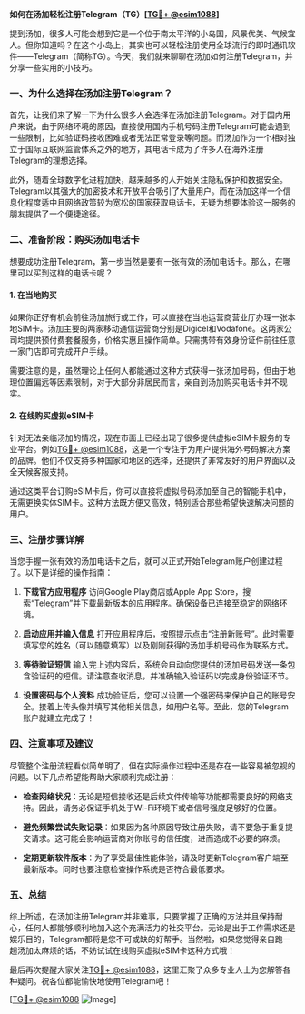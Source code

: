 **如何在汤加轻松注册Telegram（TG）[[TG💪+ @esim1088](https://t.me/s/esim1088)]**

提到汤加，很多人可能会想到它是一个位于南太平洋的小岛国，风景优美、气候宜人。但你知道吗？在这个小岛上，其实也可以轻松注册使用全球流行的即时通讯软件——Telegram（简称TG）。今天，我们就来聊聊在汤加如何注册Telegram，并分享一些实用的小技巧。

### 一、为什么选择在汤加注册Telegram？

首先，让我们来了解一下为什么很多人会选择在汤加注册Telegram。对于国内用户来说，由于网络环境的原因，直接使用国内手机号码注册Telegram可能会遇到一些限制，比如验证码接收困难或者无法正常登录等问题。而汤加作为一个相对独立于国际互联网监管体系之外的地方，其电话卡成为了许多人在海外注册Telegram的理想选择。

此外，随着全球数字化进程加快，越来越多的人开始关注隐私保护和数据安全。Telegram以其强大的加密技术和开放平台吸引了大量用户。而在汤加这样一个信息化程度适中且网络政策较为宽松的国家获取电话卡，无疑为想要体验这一服务的朋友提供了一个便捷途径。

### 二、准备阶段：购买汤加电话卡

想要成功注册Telegram，第一步当然是要有一张有效的汤加电话卡。那么，在哪里可以买到这样的电话卡呢？

#### 1. 在当地购买
如果你正好有机会前往汤加旅行或工作，可以直接在当地运营商营业厅办理一张本地SIM卡。汤加主要的两家移动通信运营商分别是Digicel和Vodafone。这两家公司均提供预付费套餐服务，价格实惠且操作简单。只需携带有效身份证件前往任意一家门店即可完成开户手续。

需要注意的是，虽然理论上任何人都能通过这种方式获得一张汤加号码，但由于地理位置偏远等因素限制，对于大部分非居民而言，亲自到汤加购买电话卡并不现实。

#### 2. 在线购买虚拟eSIM卡
针对无法亲临汤加的情况，现在市面上已经出现了很多提供虚拟eSIM卡服务的专业平台。例如[TG💪+ @esim1088](https://t.me/s/esim1088)，这是一个专注于为用户提供海外号码解决方案的品牌。他们不仅支持多种国家和地区的选择，还提供了非常友好的用户界面以及全天候客服支持。

通过这类平台订购eSIM卡后，你可以直接将虚拟号码添加至自己的智能手机中，无需更换实体SIM卡。这种方法既方便又高效，特别适合那些希望快速解决问题的用户。

### 三、注册步骤详解

当您手握一张有效的汤加电话卡之后，就可以正式开始Telegram账户创建过程了。以下是详细的操作指南：

1. **下载官方应用程序**
   访问Google Play商店或Apple App Store，搜索“Telegram”并下载最新版本的应用程序。确保设备已连接至稳定的网络环境。

2. **启动应用并输入信息**
   打开应用程序后，按照提示点击“注册新账号”。此时需要填写您的姓名（可以随意填写）以及刚刚获得的汤加手机号码作为联系方式。

3. **等待验证短信**
   输入完上述内容后，系统会自动向您提供的汤加号码发送一条包含验证码的短信。请注意查收消息，并准确输入验证码以完成身份验证环节。

4. **设置密码与个人资料**
   成功验证后，您可以设置一个强密码来保护自己的账号安全。接着上传头像并填写其他相关信息，如用户名等。至此，您的Telegram账户就建立完成了！

### 四、注意事项及建议

尽管整个注册流程看似简单明了，但在实际操作过程中还是存在一些容易被忽视的问题。以下几点希望能帮助大家顺利完成注册：

- **检查网络状况**：无论是短信接收还是后续文件传输等功能都需要良好的网络支持。因此，请务必保证手机处于Wi-Fi环境下或者信号强度足够好的位置。
  
- **避免频繁尝试失败记录**：如果因为各种原因导致注册失败，请不要急于重复提交请求。这可能会影响运营商对你账号的信任度，进而造成不必要的麻烦。

- **定期更新软件版本**：为了享受最佳性能体验，请及时更新Telegram客户端至最新版本。同时也要注意检查操作系统是否符合最低要求。

### 五、总结

综上所述，在汤加注册Telegram并非难事，只要掌握了正确的方法并且保持耐心，任何人都能够顺利地加入这个充满活力的社交平台。无论是出于工作需求还是娱乐目的，Telegram都将是您不可或缺的好帮手。当然啦，如果您觉得亲自跑一趟汤加太麻烦的话，不妨试试在线购买虚拟eSIM卡这种方式哦！

最后再次提醒大家关注[TG💪+ @esim1088](https://t.me/s/esim1088)，这里汇聚了众多专业人士为您解答各种疑问。祝各位都能愉快地使用Telegram吧！

[[TG💪+ @esim1088](https://t.me/s/esim1088) ![Image](https://i.postimg.cc/4NQfJmqS/Snipaste-2025-05-13-00-14-12.png)]